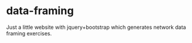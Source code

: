 # data-framing
Just a little website with jquery+bootstrap which generates network data framing exercises.
